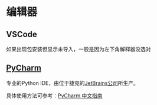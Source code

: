 # 编辑器

## VSCode

如果出现包安装但显示未导入，一般是因为左下角解释器没选对

## [PyCharm](https://www.jetbrains.com/pycharm/)

专业的Python IDE，由位于捷克的[JetBrains公司](https://www.jetbrains.com/)所生产。

具体使用方法可参考：[PyCharm 中文指南](http://pycharm.iswbm.com/zh_CN/latest/)
